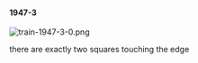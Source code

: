 #### 1947-3
![train-1947-3-0.png](https://github.com/lil-lab/nlvr/raw/master/nlvr/train/images/34/train-1947-3-0.png "train-1947-3-0.png")

there are exactly two squares touching the edge